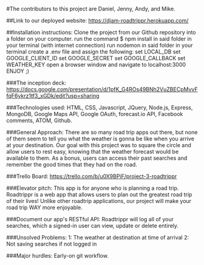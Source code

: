 #The contributors to this project are Daniel, Jenny, Andy, and Mike.

##Link to our deployed website:
https://djam-roadtrippr.herokuapp.com/

##Installation instructions:
Clone the project from our Github repository into a folder on your computer.
run the command $ npm install in said folder in your terminal (with internet connection)
run nodemon in said folder in your terminal
create a .env file and assign the following:
set LOCAL_DB
set GOOGLE_CLIENT_ID
set GOOGLE_SECRET
set GOOGLE_CALLBACK
set WEATHER_KEY
open a browser window and navigate to localhost:3000
ENJOY ;)

###The inception deck:
https://docs.google.com/presentation/d/1pfK_G4ROs49BNh2VuZBECpMvvFfqF6ykrz1tf3_xGDk/edit?usp=sharing

###Technologies used:
HTML, CSS, Javascript, JQuery, Node.js, Express, MongoDB, Google Maps API, Google OAuth, forecast.io API, Facebook comments, ATOM, Github.

###General Approach:
There are so many road trip apps out there, but none of them seem to tell you what the weather is gonna be like when you arrive at your destination. Our goal with this project was to square the circle and allow users to rest easy, knowing that the weather forecast would be available to them. As a bonus, users can access their past searches and remember the good times that they had on the road.

###Trello Board:
https://trello.com/b/u0X9BPiF/project-3-roadtrippr

###Elevator pitch:
This app is for anyone who is planning a road trip. Roadtrippr is a web app that allows users to plan out the greatest road trip of their lives! Unlike other roadtrip applications, our project will make your road trip WAY more enjoyable.

###Document our app's RESTful API:
Roadtrippr will log all of your searches, which a signed-in user can view, update or delete entirely.

###Unsolved Problems:
1: The weather at destination at time of arrival
2: Not saving searches if not logged in

###Major hurdles:
Early-on git workflow.
